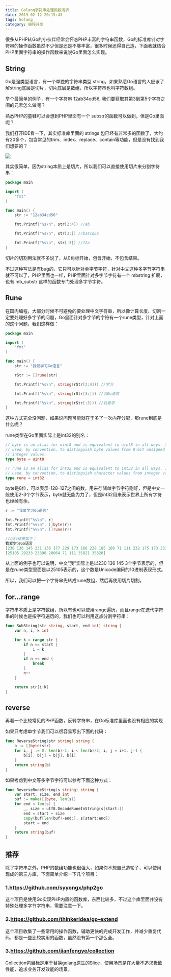 ```yaml
---
title: Golang字符串处理函数浅析
date: 2019-02-12 20:15:43
tags: Golang
category: 编程开发
---
```


很多从PHP转Go的小伙伴经常会怀恋PHP丰富的字符串函数，Go的标准库针对字符串的操作函数虽然不少但是还是不够丰富，很多时候还得自己造，下面我就结合PHP里面字符串的操作函数来说说Go里面怎么实现。

<!--more-->

## String
Go是强类型语言，有一个单独的字符串类型 string，如果熟悉Go语言的人应该了解string底层是切片，切片底层是数组，所以字符串也叫字符数组。

举个最简单的例子，有一个字符串 12ab34cd56, 我们要获取其第3到第5个字符之间的元素怎么做呢？

熟悉PHP的童鞋可以会想到PHP里面有一个 substr的函数可以做到，但是Go里面呢？

我们打开IDE看一下，其实标准库里面的 strings 包已经有非常多的函数了，大约有20多个，包含常见的trim、index、replace、contain等功能，但是没有找到我们想要的？

![](https://show-file.che001.com/fileserver/img?id=3031e623-10bd-11ea-85f9-0242ac144108)

其实很简单，因为string本质上是切片，所以我们可以直接使用切片来分割字符串：
```go
package main

import (
	"fmt"
)

func main() {
	str := "12ab34cd56"

	fmt.Printf("%s\n", str[2:4]) //ab

	fmt.Printf("%s\n", str[3:]) //b34cd56

	fmt.Printf("%s\n", str[:3]) //12a
}
```
切片的切割用法就不多说了，从0角标开始，包含开始，不包含结束。

不过这种写法是有bug的，它只可以针对单字节字符，针对中文这种多字节字符串就不可以了，PHP里面也一样，PHP里面针对多字节字符有一个 mbstring 扩展，也有 mb_substr 这样的函数专门处理多字节字符。

## Rune
在国内编程，大部分时候不可避免的要处理中文字符串，所以像计算长度、切割一定要处理好多字节的问题，Go里面针对多字节的字符有一个rune类型，针对上面的这个问题，我们这样做：
```go
package main

import (
	"fmt"
)

func main() {
	str := "我爱学习Go语言"

	rStr := []rune(str)

	fmt.Printf("%s\n", string(rStr[2:4])) //学习

	fmt.Printf("%s\n", string(rStr[3:])) //习Go语言

	fmt.Printf("%s\n", string(rStr[:3])) //我爱学
}
```

这种方式完全没问题，如果说问题可能就在于多了一次内存分配，那rune到底是什么呢？

rune类型在Go里面实际上是int32的别名：
```go
// byte is an alias for uint8 and is equivalent to uint8 in all ways. It is
// used, by convention, to distinguish byte values from 8-bit unsigned
// integer values.
type byte = uint8

// rune is an alias for int32 and is equivalent to int32 in all ways. It is
// used, by convention, to distinguish character values from integer values.
type rune = int32
```
byte是8位，可以表示-128-127之间的数，用来存储单字节字符刚好，但是中文一般使用2-3个字节表示，byte就无能为力了，但是int32用来表示世界上所有字符也绰绰有余。

```go
r := "我爱学习Go语言"

fmt.Printf("%s\n", r)
fmt.Printf("%v\n", []byte(r))
fmt.Printf("%v\n", []rune(r))

//运行结果如下：
我爱学习Go语言
[230 136 145 231 136 177 229 173 166 228 185 160 71 111 232 175 173 232 168 128]
[25105 29233 23398 20064 71 111 35821 35328]
```

从上面的例子也可以说明，中文“我”实际上是以230 136 145 3个字节表示的，但是在rune类型里面是以25105表示的，这个数是Unicode编码的10进制表现形式。

所以，我们可以把一个字符串先转成rune数组，然后再使用切片切割。

## for...range
字符串本质上是字符数组，所以有也可以使用range遍历，而且range在迭代字符串的时候也是按字符遍历的，我们也可以利用这点分割字符串：
```go
func SubString(str string, start, end int) string {
	var n, i, k int

	for k = range str {
		if n == start {
			i = k
		}
		if n == end {
			break
		}
		n++
	}

	return str[i:k]
}
```

## reverse
再看一个比较常见的PHP函数，反转字符串，在Go标准库里面也没有相应的实现

如果只考虑单字节我们可以很容易写出下面的代码：
```go
func ReverseString(str string) string {
	b := []byte(str)
	for i, j := 0, len(b)-1; i < len(b)/2; i, j = i+1, j-1 {
		b[i], b[j] = b[j], b[i]
	}
	return string(b)
}
```

如果考虑到中文等多字节字符可以参考下面这种方式：
```go
func ReverseRuneString(s string) string {
	var start, size, end int
	buf := make([]byte, len(s))
	for end < len(s) {
		_, size = utf8.DecodeRuneInString(s[start:])
		end = start + size
		copy(buf[len(buf)-end:], s[start:end])
		start = end
	}
	return string(buf)
}
```

## 推荐
除了字符串之外，PHP的数组功能也很强大，如果你不想自己造轮子，可以使用现成的第三方库，下面简单介绍一下几个项目：

### 1.https://github.com/syyongx/php2go
这个项目是使用Go实现PHP内置的函数库，东西比较多，不过这个库里面并没有特殊处理多字节字符串，需要注意一下。

### 2.https://github.com/thinkeridea/go-extend
这个项目收集了一些常用的操作函数，辅助更快的完成开发工作，并减少重复代码，都是一些比较实用的函数，虽然没有第一个那么全。

### 3.https://github.com/jianfengye/collection
Collection包目标是用于替换golang原生的Slice，使用场景是在大量不追求极致性能，追求业务开发效能的场景。

